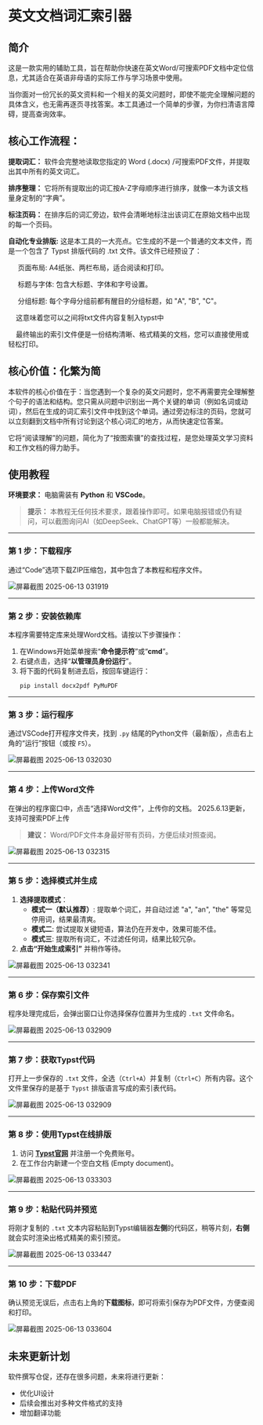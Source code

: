 

# 英文文档词汇索引器

## 简介

这是一款实用的辅助工具，旨在帮助你快速在英文Word/可搜索PDF文档中定位信息，尤其适合在英语非母语的实际工作与学习场景中使用。

当你面对一份冗长的英文资料和一个相关的英文问题时，即使不能完全理解问题的具体含义，也无需再逐页寻找答案。本工具通过一个简单的步骤，为你扫清语言障碍，提高查询效率。

## 核心工作流程：

**提取词汇：** 软件会完整地读取您指定的 Word (.docx) /可搜索PDF文件，并提取出其中所有的英文词汇。

**排序整理：** 它将所有提取出的词汇按A-Z字母顺序进行排序，就像一本为该文档量身定制的“字典”。

**标注页码：** 在排序后的词汇旁边，软件会清晰地标注出该词汇在原始文档中出现的每一个页码。

**自动化专业排版:** 这是本工具的一大亮点。它生成的不是一个普通的文本文件，而是一个包含了 Typst 排版代码的 .txt 文件。该文件已经预设了：
    
&nbsp;&nbsp;&nbsp;&nbsp;&nbsp;页面布局: A4纸张、两栏布局，适合阅读和打印。

&nbsp;&nbsp;&nbsp;&nbsp;&nbsp;标题与字体: 包含大标题、字体和字号设置。
    
&nbsp;&nbsp;&nbsp;&nbsp;&nbsp;分组标题: 每个字母分组前都有醒目的分组标题，如 "A", "B", "C"。
    
&nbsp;&nbsp;&nbsp;&nbsp;这意味着您可以之间将txt文件内容复制入typst中
    
&nbsp;&nbsp;&nbsp;&nbsp;最终输出的索引文件便是一份结构清晰、格式精美的文档，您可以直接使用或轻松打印。

## 核心价值：化繁为简

本软件的核心价值在于：当您遇到一个复杂的英文问题时，您不再需要完全理解整个句子的语法和结构。您只需从问题中识别出一两个关键的单词（例如名词或动词），然后在生成的词汇索引文件中找到这个单词。通过旁边标注的页码，您就可以立刻翻到文档中所有讨论到这个核心词汇的地方，从而快速定位答案。

它将“阅读理解”的问题，简化为了“按图索骥”的查找过程，是您处理英文学习资料和工作文档的得力助手。

## 使用教程

**环境要求：** 电脑需装有 **Python** 和 **VSCode**。

> **提示：** 本教程无任何技术要求，跟着操作即可。如果电脑报错或仍有疑问，可以截图询问AI（如DeepSeek、ChatGPT等）一般都能解决。

-----

### **第 1 步：下载程序**

通过“Code”选项下载ZIP压缩包，其中包含了本教程和程序文件。

![屏幕截图 2025-06-13 031919](https://github.com/user-attachments/assets/913a9e7a-ca57-448a-b61a-0ddd54988fad)

-----

### **第 2 步：安装依赖库**

本程序需要特定库来处理Word文档。请按以下步骤操作：

1.  在Windows开始菜单搜索“**命令提示符**”或“**cmd**”。
2.  右键点击，选择“**以管理员身份运行**”。
3.  将下面的代码复制进去后，按回车键运行：
    ```bash
    pip install docx2pdf PyMuPDF
    ```

-----

### **第 3 步：运行程序**

通过VSCode打开程序文件夹，找到 `.py` 结尾的Python文件（最新版），点击右上角的“运行”按钮（或按 `F5`）。

![屏幕截图 2025-06-13 032030](https://github.com/user-attachments/assets/dd00e5c1-408b-4823-81df-ba86f5411fe5)

-----

### **第 4 步：上传Word文件**

在弹出的程序窗口中，点击“选择Word文件”，上传你的文档。
2025.6.13更新，支持可搜索PDF上传

> **建议：** Word/PDF文件本身最好带有页码，方便后续对照查阅。


![屏幕截图 2025-06-13 032315](https://github.com/user-attachments/assets/0347bf13-ef5d-409c-b61e-b57f07d65be3)

-----

### **第 5 步：选择模式并生成**

1.  **选择提取模式**：
      * **模式一（默认推荐）**: 提取单个词汇，并自动过滤 "a", "an", "the" 等常见停用词，结果最清爽。
      * **模式二**: 尝试提取关键短语，算法仍在开发中，效果可能不佳。
      * **模式三**: 提取所有词汇，不过滤任何词，结果比较冗杂。
2.  **点击“开始生成索引”** 并稍作等待。
   
![屏幕截图 2025-06-13 032341](https://github.com/user-attachments/assets/8ae02e3c-83fb-47d9-bbeb-47d24bc0365f)

-----

### **第 6 步：保存索引文件**

程序处理完成后，会弹出窗口让你选择保存位置并为生成的 `.txt` 文件命名。

![屏幕截图 2025-06-13 032909](https://github.com/user-attachments/assets/405c5c76-1bda-48b7-8b1f-4f34b855441b)

 
-----

### **第 7 步：获取Typst代码**

打开上一步保存的 `.txt` 文件，全选（`Ctrl+A`）并复制（`Ctrl+C`）所有内容。这个文件里保存的是基于 `Typst` 排版语言写成的索引表代码。

![屏幕截图 2025-06-13 032909](https://github.com/user-attachments/assets/71d755a1-386c-4cf4-8b9b-fc0433b39032)


-----

### **第 8 步：使用Typst在线排版**

1.  访问 **[Typst官网](https://typst.app/home)** 并注册一个免费账号。
2.  在工作台内新建一个空白文档 (Empty document)。
   
![屏幕截图 2025-06-13 033303](https://github.com/user-attachments/assets/ca5e77a9-263e-43fa-966d-c0f8935b9a95)


-----

### **第 9 步：粘贴代码并预览**

将刚才复制的 `.txt` 文本内容粘贴到Typst编辑器**左侧**的代码区，稍等片刻，**右侧**就会实时渲染出格式精美的索引预览。

![屏幕截图 2025-06-13 033447](https://github.com/user-attachments/assets/62a8719c-e4cf-4dd6-bc03-88b81d1f9a45)


-----

### **第 10 步：下载PDF**

确认预览无误后，点击右上角的**下载图标**，即可将索引保存为PDF文件，方便查阅和打印。

![屏幕截图 2025-06-13 033604](https://github.com/user-attachments/assets/729ce8cb-cb5a-4072-be59-b6df2622eea3)



## 未来更新计划

软件撰写仓促，还存在很多问题，未来将进行更新：

  * 优化UI设计
  * 后续会推出对多种文件格式的支持
  * 增加翻译功能
